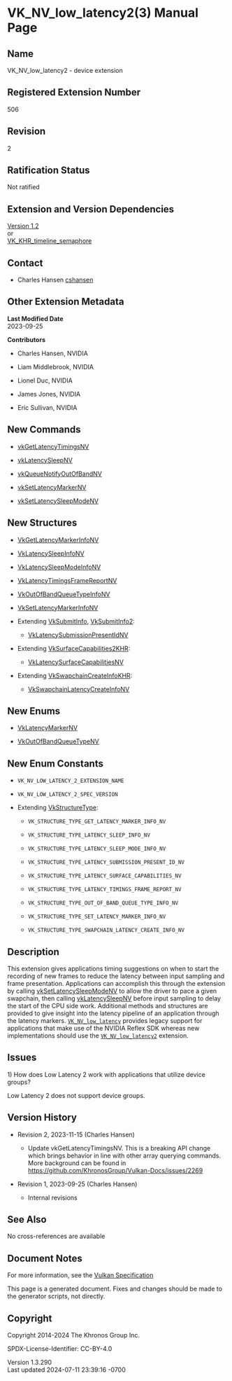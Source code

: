 # VK_NV_low_latency2(3) Manual Page

## Name

VK_NV_low_latency2 - device extension



## <a href="#_registered_extension_number" class="anchor"></a>Registered Extension Number

506

## <a href="#_revision" class="anchor"></a>Revision

2

## <a href="#_ratification_status" class="anchor"></a>Ratification Status

Not ratified

## <a href="#_extension_and_version_dependencies" class="anchor"></a>Extension and Version Dependencies

[Version 1.2](#versions-1.2)  
or  
[VK_KHR_timeline_semaphore](https://registry.khronos.org/vulkan/specs/1.3-extensions/man/html/VK_KHR_timeline_semaphore.html)  

## <a href="#_contact" class="anchor"></a>Contact

- Charles Hansen <a
  href="https://github.com/KhronosGroup/Vulkan-Docs/issues/new?body=%5BVK_NV_low_latency2%5D%20@cshansen%0A*Here%20describe%20the%20issue%20or%20question%20you%20have%20about%20the%20VK_NV_low_latency2%20extension*"
  target="_blank" rel="nofollow noopener"><em></em>cshansen</a>

## <a href="#_other_extension_metadata" class="anchor"></a>Other Extension Metadata

**Last Modified Date**  
2023-09-25

**Contributors**  
- Charles Hansen, NVIDIA

- Liam Middlebrook, NVIDIA

- Lionel Duc, NVIDIA

- James Jones, NVIDIA

- Eric Sullivan, NVIDIA

## <a href="#_new_commands" class="anchor"></a>New Commands

- [vkGetLatencyTimingsNV](https://registry.khronos.org/vulkan/specs/1.3-extensions/man/html/vkGetLatencyTimingsNV.html)

- [vkLatencySleepNV](https://registry.khronos.org/vulkan/specs/1.3-extensions/man/html/vkLatencySleepNV.html)

- [vkQueueNotifyOutOfBandNV](https://registry.khronos.org/vulkan/specs/1.3-extensions/man/html/vkQueueNotifyOutOfBandNV.html)

- [vkSetLatencyMarkerNV](https://registry.khronos.org/vulkan/specs/1.3-extensions/man/html/vkSetLatencyMarkerNV.html)

- [vkSetLatencySleepModeNV](https://registry.khronos.org/vulkan/specs/1.3-extensions/man/html/vkSetLatencySleepModeNV.html)

## <a href="#_new_structures" class="anchor"></a>New Structures

- [VkGetLatencyMarkerInfoNV](https://registry.khronos.org/vulkan/specs/1.3-extensions/man/html/VkGetLatencyMarkerInfoNV.html)

- [VkLatencySleepInfoNV](https://registry.khronos.org/vulkan/specs/1.3-extensions/man/html/VkLatencySleepInfoNV.html)

- [VkLatencySleepModeInfoNV](https://registry.khronos.org/vulkan/specs/1.3-extensions/man/html/VkLatencySleepModeInfoNV.html)

- [VkLatencyTimingsFrameReportNV](https://registry.khronos.org/vulkan/specs/1.3-extensions/man/html/VkLatencyTimingsFrameReportNV.html)

- [VkOutOfBandQueueTypeInfoNV](https://registry.khronos.org/vulkan/specs/1.3-extensions/man/html/VkOutOfBandQueueTypeInfoNV.html)

- [VkSetLatencyMarkerInfoNV](https://registry.khronos.org/vulkan/specs/1.3-extensions/man/html/VkSetLatencyMarkerInfoNV.html)

- Extending [VkSubmitInfo](https://registry.khronos.org/vulkan/specs/1.3-extensions/man/html/VkSubmitInfo.html),
  [VkSubmitInfo2](https://registry.khronos.org/vulkan/specs/1.3-extensions/man/html/VkSubmitInfo2.html):

  - [VkLatencySubmissionPresentIdNV](https://registry.khronos.org/vulkan/specs/1.3-extensions/man/html/VkLatencySubmissionPresentIdNV.html)

- Extending [VkSurfaceCapabilities2KHR](https://registry.khronos.org/vulkan/specs/1.3-extensions/man/html/VkSurfaceCapabilities2KHR.html):

  - [VkLatencySurfaceCapabilitiesNV](https://registry.khronos.org/vulkan/specs/1.3-extensions/man/html/VkLatencySurfaceCapabilitiesNV.html)

- Extending [VkSwapchainCreateInfoKHR](https://registry.khronos.org/vulkan/specs/1.3-extensions/man/html/VkSwapchainCreateInfoKHR.html):

  - [VkSwapchainLatencyCreateInfoNV](https://registry.khronos.org/vulkan/specs/1.3-extensions/man/html/VkSwapchainLatencyCreateInfoNV.html)

## <a href="#_new_enums" class="anchor"></a>New Enums

- [VkLatencyMarkerNV](https://registry.khronos.org/vulkan/specs/1.3-extensions/man/html/VkLatencyMarkerNV.html)

- [VkOutOfBandQueueTypeNV](https://registry.khronos.org/vulkan/specs/1.3-extensions/man/html/VkOutOfBandQueueTypeNV.html)

## <a href="#_new_enum_constants" class="anchor"></a>New Enum Constants

- `VK_NV_LOW_LATENCY_2_EXTENSION_NAME`

- `VK_NV_LOW_LATENCY_2_SPEC_VERSION`

- Extending [VkStructureType](https://registry.khronos.org/vulkan/specs/1.3-extensions/man/html/VkStructureType.html):

  - `VK_STRUCTURE_TYPE_GET_LATENCY_MARKER_INFO_NV`

  - `VK_STRUCTURE_TYPE_LATENCY_SLEEP_INFO_NV`

  - `VK_STRUCTURE_TYPE_LATENCY_SLEEP_MODE_INFO_NV`

  - `VK_STRUCTURE_TYPE_LATENCY_SUBMISSION_PRESENT_ID_NV`

  - `VK_STRUCTURE_TYPE_LATENCY_SURFACE_CAPABILITIES_NV`

  - `VK_STRUCTURE_TYPE_LATENCY_TIMINGS_FRAME_REPORT_NV`

  - `VK_STRUCTURE_TYPE_OUT_OF_BAND_QUEUE_TYPE_INFO_NV`

  - `VK_STRUCTURE_TYPE_SET_LATENCY_MARKER_INFO_NV`

  - `VK_STRUCTURE_TYPE_SWAPCHAIN_LATENCY_CREATE_INFO_NV`

## <a href="#_description" class="anchor"></a>Description

This extension gives applications timing suggestions on when to start
the recording of new frames to reduce the latency between input sampling
and frame presentation. Applications can accomplish this through the
extension by calling
[vkSetLatencySleepModeNV](https://registry.khronos.org/vulkan/specs/1.3-extensions/man/html/vkSetLatencySleepModeNV.html) to allow the
driver to pace a given swapchain, then calling
[vkLatencySleepNV](https://registry.khronos.org/vulkan/specs/1.3-extensions/man/html/vkLatencySleepNV.html) before input sampling to delay
the start of the CPU side work. Additional methods and structures are
provided to give insight into the latency pipeline of an application
through the latency markers.
[`VK_NV_low_latency`](VK_NV_low_latency.html) provides legacy support
for applications that make use of the NVIDIA Reflex SDK whereas new
implementations should use the
[`VK_NV_low_latency2`](VK_NV_low_latency2.html) extension.

## <a href="#_issues" class="anchor"></a>Issues

1\) How does Low Latency 2 work with applications that utilize device
groups?

Low Latency 2 does not support device groups.

## <a href="#_version_history" class="anchor"></a>Version History

- Revision 2, 2023-11-15 (Charles Hansen)

  - Update vkGetLatencyTimingsNV. This is a breaking API change which
    brings behavior in line with other array querying commands. More
    background can be found in
    <a href="https://github.com/KhronosGroup/Vulkan-Docs/issues/2269"
    class="bare">https://github.com/KhronosGroup/Vulkan-Docs/issues/2269</a>

- Revision 1, 2023-09-25 (Charles Hansen)

  - Internal revisions

## <a href="#_see_also" class="anchor"></a>See Also

No cross-references are available

## <a href="#_document_notes" class="anchor"></a>Document Notes

For more information, see the <a
href="https://registry.khronos.org/vulkan/specs/1.3-extensions/html/vkspec.html#VK_NV_low_latency2"
target="_blank" rel="noopener">Vulkan Specification</a>

This page is a generated document. Fixes and changes should be made to
the generator scripts, not directly.

## <a href="#_copyright" class="anchor"></a>Copyright

Copyright 2014-2024 The Khronos Group Inc.

SPDX-License-Identifier: CC-BY-4.0

Version 1.3.290  
Last updated 2024-07-11 23:39:16 -0700
